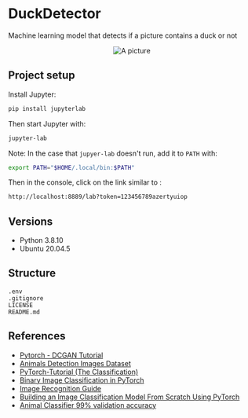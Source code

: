 # DuckDetector

Machine learning model that detects if a picture contains a duck or not

<p align="center">
  <img src="https://pbs.twimg.com/media/Ezpb5YUX0AMzDHA.png" alt="A picture"/>
</p>

## Project setup

Install Jupyter: 

```bash
pip install jupyterlab
```

Then start Jupyter with:

```bash
jupyter-lab
```

Note: In the case that `jupyer-lab` doesn't run, add it to `PATH` with:

```bash
export PATH="$HOME/.local/bin:$PATH"
```

Then in the console, click on the link similar to :

```bash
http://localhost:8889/lab?token=123456789azertyuiop
```

## Versions

* Python 3.8.10
* Ubuntu 20.04.5

## Structure

```
.env
.gitignore
LICENSE
README.md
```

## References

* [Pytorch - DCGAN Tutorial](https://pytorch.org/tutorials/beginner/dcgan_faces_tutorial.html)
* [Animals Detection Images Dataset](https://www.kaggle.com/datasets/antoreepjana/animals-detection-images-dataset)
* [PyTorch-Tutorial (The Classification)](https://www.kaggle.com/code/basu369victor/pytorch-tutorial-the-classification/notebook)
* [Binary Image Classification in PyTorch](https://towardsdatascience.com/binary-image-classification-in-pytorch-5adf64f8c781)
* [Image Recognition Guide](https://www.fritz.ai/image-recognition/)
* [Building an Image Classification Model From Scratch Using PyTorch](https://medium.com/bitgrit-data-science-publication/building-an-image-classification-model-with-pytorch-from-scratch-f10452073212)
* [Animal Classifier 99% validation accuracy](https://www.kaggle.com/code/dj67rockers/animal-classifier-99-validation-accuracy)